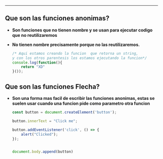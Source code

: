 
---

## Que son las funciones anonimas?
- **Son funciones que no tienen nombre y se usan para ejecutar codigo que no reutilizaremos**
- **No tienen nombre precisamente porque no las reutilizaremos.**
	
	```javascript
	/* Aqui estamos creando la funcion  que retorna un string, 
	y con los otros parentesis los estamos ejecutando la funcion*/
	console.log(function(){
	    return "XD"
	}());
	```
## Que son las funciones Flecha?
- **Son una forma mas facil de escribir las funciones anonimas, estas se  suelen usar cuando una funcion pide como parametro otra funcion**

	```javascript
	const button = document.createElement('button');
	
	button.innerText = "Click me";
	
	button.addEventListener('click', () => {
	    alert("Clicked");
	});
	
	
	document.body.append(button)
		
	```
